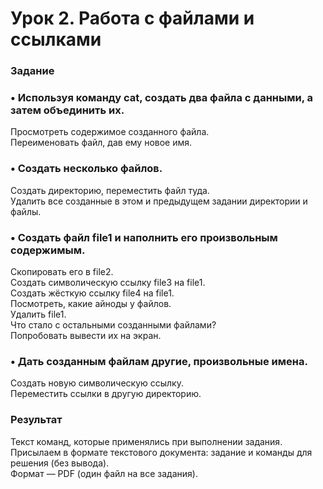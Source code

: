 # Урок 2. Работа с файлами и ссылками #
### Задание ###
### • Используя команду cat, создать два файла с данными, а затем объединить их.  
Просмотреть содержимое созданного файла.  
Переименовать файл, дав ему новое имя.  
### • Создать несколько файлов.
Создать директорию, переместить файл туда.  
Удалить все созданные в этом и предыдущем задании директории и файлы.  
### • Создать файл file1 и наполнить его произвольным содержимым.
Скопировать его в file2.  
Создать символическую ссылку file3 на file1.  
Создать жёсткую ссылку file4 на file1.  
Посмотреть, какие айноды у файлов.  
Удалить file1.  
Что стало с остальными созданными файлами?  
Попробовать вывести их на экран.  
### • Дать созданным файлам другие, произвольные имена.  
Создать новую символическую ссылку.  
Переместить ссылки в другую директорию.  
### Результат  
Текст команд, которые применялись при выполнении задания.  
Присылаем в формате текстового документа: задание и команды для решения (без вывода).  
Формат — PDF (один файл на все задания).
